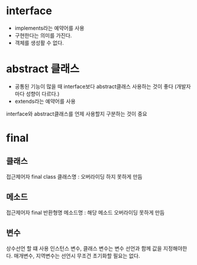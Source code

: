 # interface

- implements라는 예약어를 사용
- 구현한다는 의미를 가진다.
- 객체를 생성활 수 없다.


# abstract 클래스

- 공통된 기능이 많을 때 interface보다 abstract클래스 사용하는 것이 좋다 (개발자마다 성향이 다르다.)
- extends라는 예약어를 사용

interface와 abstract클래스를 언제 사용할지 구분하는 것이 중요

# final

## 클래스

접근제어자 final class 클래스명 : 오버라이딩 하지 못하게 만듬

## 메소드
접근제어자 final 반환형명 메소드명 : 해당 메소드 오버라이딩 못하게 만듬

## 변수
상수선언 할 떄 사용
인스턴스 변수, 클래스 변수는 변수 선언과 함께 값을 지정해야한다.
매개변수, 지역변수는 선언시 무조건 초기화할 필요는 없다.
